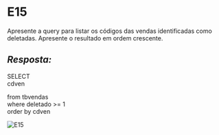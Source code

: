 # E15
Apresente a query para listar os códigos das vendas identificadas como deletadas. Apresente o resultado em ordem crescente.

## *Resposta:*
SELECT<br>
    cdven

from tbvendas<br>
where deletado >= 1<br>
order by cdven

![E15](/Compass/Sprint_2/Evidencias/E15.png)